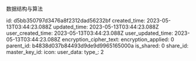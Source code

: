 数据结构与算法

id: d5bb350797d3476a8f2312dad56232bf
created_time: 2023-05-13T03:44:23.088Z
updated_time: 2023-05-13T03:44:23.088Z
user_created_time: 2023-05-13T03:44:23.088Z
user_updated_time: 2023-05-13T03:44:23.088Z
encryption_cipher_text: 
encryption_applied: 0
parent_id: b4838d037b84493d9de9d9965165000a
is_shared: 0
share_id: 
master_key_id: 
icon: 
user_data: 
type_: 2